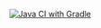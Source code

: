 [![Java CI with Gradle](https://github.com/Bondaal/CardWithDilivery/actions/workflows/gradle.yml/badge.svg)](https://github.com/Bondaal/CardWithDilivery/actions/workflows/gradle.yml)
